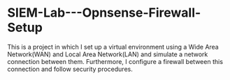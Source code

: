 # SIEM-Lab---Opnsense-Firewall-Setup
This is a project in which I set up a virtual environment using a Wide Area Network(WAN) and Local Area Network(LAN) and simulate a network connection between them. Furthermore, I configure a firewall between this connection and follow security procedures.
